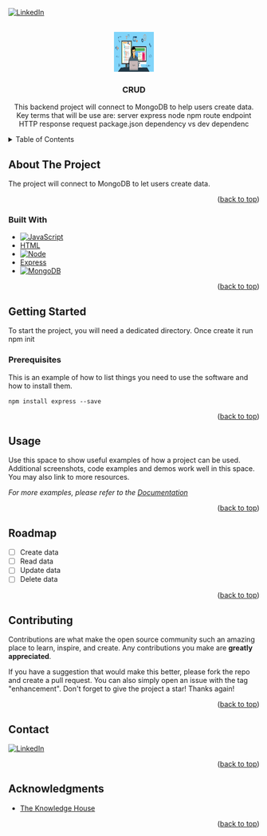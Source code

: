 <!-- Improved compatibility of back to top link: See: https://github.com/othneildrew/Best-README-Template/pull/73 -->
<a name="readme-top"></a>

<!-- PROJECT SHIELDS -->
<!--
*** I'm using markdown "reference style" links for readability.
*** Reference links are enclosed in brackets [ ] instead of parentheses ( ).
*** See the bottom of this document for the declaration of the reference variables
*** for contributors-url, forks-url, etc. This is an optional, concise syntax you may use.
*** https://www.markdownguide.org/basic-syntax/#reference-style-links
-->
[![LinkedIn][linkedin-shield]][linkedin-url]



<!-- PROJECT LOGO -->
<br />
<div align="center">
  <a href="https://github.com/dayofthetech">
    <img src="/assets/backendcoding.jpg" alt="Logo" width="80" height="80">
  </a>

<h3 align="center">CRUD</h3>

  <p align="center">
    This backend project will connect to MongoDB to help users create data. Key terms that will be use are:
        server
        express
        node
        npm
        route
        endpoint
        HTTP
        response
        request
        package.json
        dependency vs dev dependenc
    <br />
</div>



<!-- TABLE OF CONTENTS -->
<details>
  <summary>Table of Contents</summary>
  <ol>
    <li>
      <a href="#about-the-project">About The Project</a>
      <ul>
        <li><a href="#built-with">Built With</a></li>
      </ul>
    </li>
    <li>
      <a href="#getting-started">Getting Started</a>
      <ul>
        <li><a href="#prerequisites">Prerequisites</a></li>
        <li><a href="#installation">Installation</a></li>
      </ul>
    </li>
    <li><a href="#usage">Usage</a></li>
    <li><a href="#roadmap">Roadmap</a></li>
    <li><a href="#contributing">Contributing</a></li>
    <li><a href="#contact">Contact</a></li>
    <li><a href="#acknowledgments">Acknowledgments</a></li>
  </ol>
</details>



<!-- ABOUT THE PROJECT -->
## About The Project


The project will connect to MongoDB to let users create data.

<p align="right">(<a href="#readme-top">back to top</a>)</p>



### Built With

* [![JavaScript][Javascript.io]][Javascript-url]
* [HTML][HTML-url]
* [![Node][Node.io]][Node-url]
* [Express][Express-url]
* [![MongoDB][MongoDB.io]][MongoDB-url]

<p align="right">(<a href="#readme-top">back to top</a>)</p>



<!-- GETTING STARTED -->
## Getting Started

To start the project, you will need a dedicated directory. Once create it run
npm init


### Prerequisites

This is an example of how to list things you need to use the software and how to install them.

  ```
  npm install express --save
  ```


<p align="right">(<a href="#readme-top">back to top</a>)</p>



<!-- USAGE EXAMPLES -->
## Usage

Use this space to show useful examples of how a project can be used. Additional screenshots, code examples and demos work well in this space. You may also link to more resources.

_For more examples, please refer to the [Documentation](https://example.com)_

<p align="right">(<a href="#readme-top">back to top</a>)</p>



<!-- ROADMAP -->
## Roadmap

- [ ] Create data
- [ ] Read data
- [ ] Update data
- [ ] Delete data

<p align="right">(<a href="#readme-top">back to top</a>)</p>



<!-- CONTRIBUTING -->
## Contributing

Contributions are what make the open source community such an amazing place to learn, inspire, and create. Any contributions you make are **greatly appreciated**.

If you have a suggestion that would make this better, please fork the repo and create a pull request. You can also simply open an issue with the tag "enhancement".
Don't forget to give the project a star! Thanks again!



<p align="right">(<a href="#readme-top">back to top</a>)</p>


<!-- CONTACT -->
## Contact

[![LinkedIn][linkedin-shield]][linkedin-url]

<p align="right">(<a href="#readme-top">back to top</a>)</p>



<!-- ACKNOWLEDGMENTS -->
## Acknowledgments

* [The Knowledge House](https://www.linkedin.com/school/theknowledgehouse/)

<p align="right">(<a href="#readme-top">back to top</a>)</p>



<!-- MARKDOWN LINKS & IMAGES -->
<!-- https://www.markdownguide.org/basic-syntax/#reference-style-links -->
[linkedin-shield]: https://img.shields.io/badge/-LinkedIn-black.svg?style=for-the-badge&logo=linkedin&colorB=555
[linkedin-url]: https://www.linkedin.com/in/albertoreyes2021/
[Javascript.io]:https://img.shields.io/badge/logo-javascript-blue?logo=javascript
[Javascript-url]: https://developer.mozilla.org/en-US/docs/Web/JavaScript

[HTML.io]:https://img.shields.io/badge/HTML-239120?style=for-the-badge&logo=html5&logoColor=white
[HTML-url]:https://developer.mozilla.org/en-US/docs/Web/HTML

[Node.io]:https://img.shields.io/badge/Node.js-43853D?style=for-the-badge&logo=node.js&logoColor=white
[Node-url]:https://nodejs.org/en/learn/getting-started/introduction-to-nodejs

[Express.io]:https://img.shields.io/badge/Express.js-404D59?style=for-the-badge
[Express-url]:https://expressjs.com/

[MongoDB.io]:https://img.shields.io/badge/MongoDB-4EA94B?style=for-the-badge&logo=mongodb&logoColor=white
[MongoDB-url]:https://www.mongodb.com/docs/
